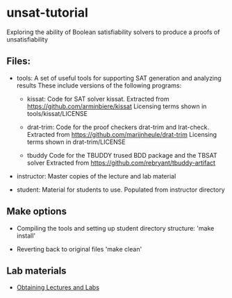 # unsat-tutorial
Exploring the ability of Boolean satisfiability solvers to produce a proofs of unsatisfiability

## Files:

  - tools:
    A set of useful tools for supporting SAT generation and analyzing results
    These include versions of the following programs:

    - kissat:
      Code for SAT solver kissat.
      Extracted from https://github.com/arminbiere/kissat
      Licensing terms shown in tools/kissat/LICENSE

    - drat-trim:
      Code for the proof checkers drat-trim and lrat-check.  Extracted from https://github.com/marijnheule/drat-trim
      Licensing terms shown in drat-trim/LICENSE

    - tbuddy
      Code for the TBUDDY trused BDD package and the TBSAT solver
      Extracted from https://github.com/rebryant/tbuddy-artifact

  - instructor:
    Master copies of the lecture and lab material

  - student:
    Material for students to use.  Populated from instructor directory

## Make options

 - Compiling the tools and setting up student directory structure:
    'make install'

 - Reverting back to original files
    'make clean'


## Lab materials
  - [Obtaining Lectures and Labs](instructor/writeups/downloading.pdf)